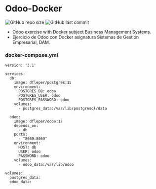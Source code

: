 # Odoo-Docker

![GitHub repo size](https://img.shields.io/github/repo-size/dfleper/Odoo-Docker?logo=github)
![GitHub last commit](https://img.shields.io/github/last-commit/dfleper/Odoo-Docker?color=blue&label=last-commit&logo=github&logoColor=white)

- Odoo exercise with Docker subject Business Management Systems.
- Ejercicio de Odoo con Docker asignatura Sistemas de Gestión Empresarial, DAM.

### docker-compose.yml
```
version: '3.1'

services:
  db:
    image: dfleper/postgres:15
    environment:
      POSTGRES_DB: odoo
      POSTGRES_USER: odoo
      POSTGRES_PASSWORD: odoo
    volumes:
      - postgres_data:/var/lib/postgresql/data

  odoo:
    image: dfleper/odoo:17
    depends_on:
      - db
    ports:
      - "8069:8069"
    environment:
      HOST: db
      USER: odoo
      PASSWORD: odoo
    volumes:
      - odoo_data:/var/lib/odoo

volumes:
  postgres_data:
  odoo_data:
```
